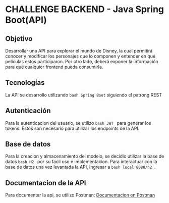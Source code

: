 # CHALLENGE BACKEND - Java Spring Boot(API)

## Objetivo

Desarrollar una API para explorar el mundo de Disney, la cual permitirá conocer y modificar los
personajes que lo componen y entender en qué películas estos participaron. Por otro lado, deberá
exponer la información para que cualquier frontend pueda consumirla.

## Tecnologías

La API se desarrollo utilizando ```bash Spring Boot``` siguiendo el patrong REST

## Autenticación

Para la autenticacion del usuario, se utilizo ```bash JWT ``` para generar los tokens. Estos son necesario para utilizar los endpoints de la API.


## Base de datos

Para la creacion y almacenamiento del modelo, se decidio utilizar la base de datos ```bash H2 ``` por su facil uso e implementacion.
Para interactuar con la base de datos una vez levantada la API, ingresar a ```bash local:8080/h2 ```.

## Documentacion de la API

Para documentar la api, se utilizo Postman:
[Documentacion en Postman](https://www.postman.com/pablo97758/workspace/challenge-alkemy/collection/11694978-f5d65b3a-1640-4fa0-ad4d-4ca53c932ea3?ctx=documentation)


